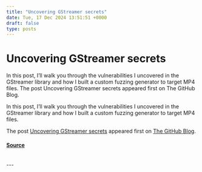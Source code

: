 ```yaml
---
title: "Uncovering GStreamer secrets"
date: Tue, 17 Dec 2024 13:51:51 +0000
draft: false
type: posts
---
```

# Uncovering GStreamer secrets





In this post, I’ll walk you through the vulnerabilities I uncovered in the GStreamer library and how I built a custom fuzzing generator to target MP4 files. The post Uncovering GStreamer secrets appeared first on The GitHub Blog. 

In this post, I’ll walk you through the vulnerabilities I uncovered in the GStreamer library and how I built a custom fuzzing generator to target MP4 files.

The post [Uncovering GStreamer secrets](https://github.blog/security/vulnerability-research/uncovering-gstreamer-secrets/) appeared first on [The GitHub Blog](https://github.blog).

#### [Source](https://github.blog/security/vulnerability-research/uncovering-gstreamer-secrets/)

<br/>
---
